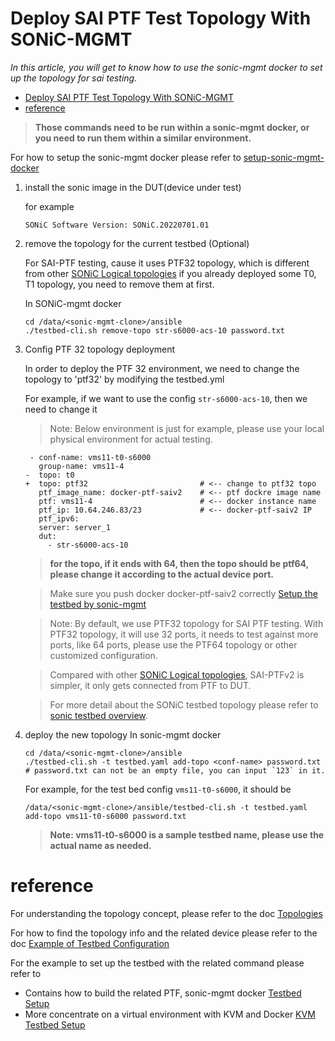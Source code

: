 # Deploy SAI PTF Test Topology With SONiC-MGMT
*In this article, you will get to know how to use the sonic-mgmt docker to set up the topology for sai testing.*

- [Deploy SAI PTF Test Topology With SONiC-MGMT](#deploy-sai-ptf-test-topology-with-sonic-mgmt)
- [reference](#reference)

> **Those commands need to be run within a sonic-mgmt docker, or you need to run them within a similar environment.** 

For how to setup the sonic-mgmt docker please refer to [setup-sonic-mgmt-docker](https://github.com/Azure/sonic-mgmt/blob/master/docs/testbed/README.testbed.VsSetup.md#setup-sonic-mgmt-docker)


1. install the sonic image in the DUT(device under test)

   for example
   ```
   SONiC Software Version: SONiC.20220701.01
   ```
2. remove the topology for the current testbed (Optional)
   
   For SAI-PTF testing, cause it uses PTF32 topology, which is different from other [SONiC Logical topologies](https://github.com/sonic-net/sonic-mgmt/blob/master/docs/testbed/README.testbed.Overview.md#logical-topologies) if you already deployed some T0, T1 topology, you need to remove them at first.
   
   In SONiC-mgmt docker
      
   ```
   cd /data/<sonic-mgmt-clone>/ansible
   ./testbed-cli.sh remove-topo str-s6000-acs-10 password.txt
   ```

3. Config PTF 32 topology deployment

   In order to deploy the PTF 32 environment, we need to change the topology to 'ptf32' by modifying the testbed.yml

   For example, if we want to use the config `str-s6000-acs-10`, then we need to change it
   > Note: Below environment is just for example, please use your local physical environment for actual testing.  
   ```git
    - conf-name: vms11-t0-s6000
      group-name: vms11-4
   -  topo: t0
   +  topo: ptf32                         # <-- change to ptf32 topo
      ptf_image_name: docker-ptf-saiv2    # <-- ptf dockre image name
      ptf: vms11-4                        # <-- docker instance name 
      ptf_ip: 10.64.246.83/23             # <-- docker-ptf-saiv2 IP
      ptf_ipv6:
      server: server_1
      dut:
        - str-s6000-acs-10
   ```

   > **for the topo, if it ends with 64, then the topo should be ptf64, please change it according to the actual device port.**

   > Make sure you push docker docker-ptf-saiv2 correctly [Setup the testbed by sonic-mgmt](PTF-SAIv2Overview.md#setup-the-testbed-by-sonic-mgmt)


   > Note: By default, we use PTF32 topology for SAI PTF testing. With PTF32 topology, it will use 32 ports, it needs to test against more ports, like 64 ports, please use the PTF64 topology or other customized configuration.

   > Compared with other [SONiC Logical topologies](https://github.com/sonic-net/sonic-mgmt/blob/master/docs/testbed/README.testbed.Overview.md#logical-topologies), SAI-PTFv2 is simpler, it only gets connected from PTF to DUT. 

   > For more detail about the SONiC testbed topology please refer to [sonic testbed overview](https://github.com/sonic-net/sonic-mgmt/blob/master/docs/testbed/README.testbed.Overview.md).

4. deploy the new topology
   In sonic-mgmt docker
   ```
   cd /data/<sonic-mgmt-clone>/ansible
   ./testbed-cli.sh -t testbed.yaml add-topo <conf-name> password.txt
   # password.txt can not be an empty file, you can input `123` in it.
   ```
   For example, for the test bed config `vms11-t0-s6000`, it should be
   ```
   /data/<sonic-mgmt-clone>/ansible/testbed-cli.sh -t testbed.yaml add-topo vms11-t0-s6000 password.txt
   ```

   > **Note: vms11-t0-s6000 is a sample testbed name, please use the actual name as needed.**

# reference

For understanding the topology concept, please refer to the doc
[Topologies](https://github.com/Azure/sonic-mgmt/blob/master/docs/testbed/README.testbed.Topology.md)

For how to find the topology info and the related device please refer to the doc
[Example of Testbed Configuration](https://github.com/Azure/sonic-mgmt/blob/master/docs/testbed/README.testbed.Example.Config.md)

For the example to set up the testbed with the related command please refer to 
- Contains how to build the related PTF, sonic-mgmt docker
[Testbed Setup](https://github.com/Azure/sonic-mgmt/blob/master/docs/testbed/README.testbed.Setup.md)
- More concentrate on a virtual environment with KVM and Docker
[KVM Testbed Setup](https://github.com/Azure/sonic-mgmt/blob/master/docs/testbed/README.testbed.VsSetup.md)